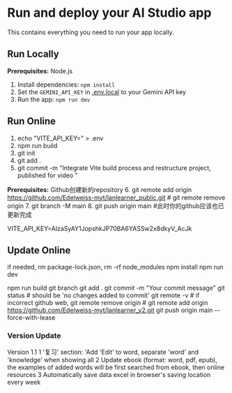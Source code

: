 # Run and deploy your AI Studio app

This contains everything you need to run your app locally.

## Run Locally

**Prerequisites:**  Node.js

1. Install dependencies:
   `npm install`
2. Set the `GEMINI_API_KEY` in [.env.local](.env.local) to your Gemini API key
3. Run the app:
   `npm run dev`


## Run Online

1. echo "VITE_API_KEY=" > .env
2. npm run build
3. git init
4. git add .
5. git commit -m "Integrate Vite build process and restructure project, published for video <Atomic Habits>"

**Prerequisites:** Github创建新的repository
6. git remote add origin https://github.com/Edelweiss-myt/lanlearner_public.git    # git remote remove origin
7. git branch -M main
8. git push origin main        #此时你的github应该也已更新完成


VITE_API_KEY=AIzaSyAY1JopshkJP70BA6YASSw2x8dkyV_AcJk


## Update Online
if needed, rm package-lock.json, rm -rf node_modules
npm install
npm run dev
   
npm run build
git branch
git add . 
git commit -m "Your commit message"
git status  # should be 'no changes added to commit'
git remote -v   # if incorrect github web, git remote remove origin # git remote add origin https://github.com/Edelweiss-myt/lanlearner_v2.git 
git push origin main --force-with-lease



### Version Update
Version 1.1
    1 '复习' section: 'Add 'Edit' to word, separate 'word' and 'knowledge' when showing all
    2 Update ebook (format: word, pdf, epub), the examples of added words will be first searched from ebook, then online resources
    3 Automatically save data excel in browser's saving location every week

